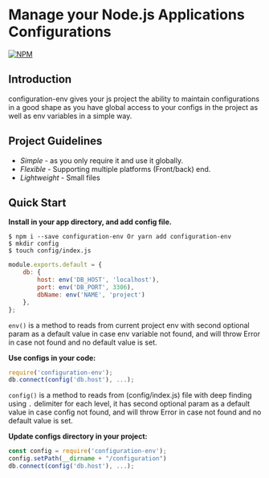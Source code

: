 Manage your Node.js Applications Configurations
===================================
[![NPM](https://nodei.co/npm/configuration-env.svg?downloads=true&downloadRank=true)](https://www.npmjs.com/package/configuration-env/)&nbsp;&nbsp;

Introduction
------------

configuration-env gives your js project the ability to maintain configurations in a good shape
as you have global access to your configs in the project as well as env variables in a simple way.

Project Guidelines
------------------

* *Simple* - as you only require it and use it globally.
* *Flexible* - Supporting multiple platforms (Front/back) end.
* *Lightweight* - Small files

Quick Start
---------------
**Install in your app directory, and add config file.**

```shell
$ npm i --save configuration-env Or yarn add configuration-env
$ mkdir config
$ touch config/index.js
```
```js
module.exports.default = {
    db: {
        host: env('DB_HOST', 'localhost'),
        port: env('DB_PORT', 3306),
        dbName: env('NAME', 'project')
    },
};
```
`env()`  is a method to reads from current project env with second optional param as a default value 
in case env variable not found, and will throw Error in case not found and no default value is set.

**Use configs in your code:**

```js
require('configuration-env');
db.connect(config('db.host'), ...);
```

`config()`  is a method to reads from (config/index.js) file with deep finding using `.` delimiter for each level, it has 
second optional param as a default value in case config not found,  and will throw Error in case not found and no default value is set.

**Update configs directory in your project:**

```js
const config = require('configuration-env');
config.setPath(__dirname + "/configuration")
db.connect(config('db.host'), ...);
```

